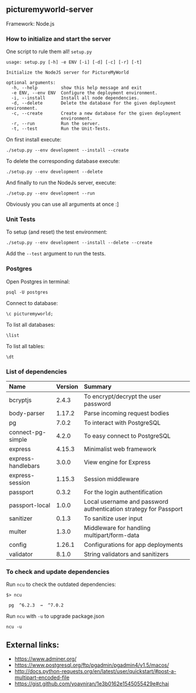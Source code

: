 ## picturemyworld-server

Framework: Node.js

### How to initialize and start the server

One script to rule them all! `setup.py`

```
usage: setup.py [-h] -e ENV [-i] [-d] [-c] [-r] [-t]

Initialize the NodeJS server for PictureMyWorld

optional arguments:
  -h, --help         show this help message and exit
  -e ENV, --env ENV  Configure the deployment environment.
  -i, --install      Install all node dependencies.
  -d, --delete       Delete the database for the given deployment environment.
  -c, --create       Create a new database for the given deployment
                     environment.
  -r, --run          Run the server.
  -t, --test         Run the Unit-Tests.
```

On first install execute:
```
./setup.py --env development --install --create
```

To delete the corresponding database execute:
```
./setup.py --env development --delete
```

And finally to run the NodeJs server, execute:
```
./setup.py --env development --run
```

Obviously you can use all arguments at once :]

### Unit Tests

To setup (and reset) the test environment:
```
./setup.py --env development --install --delete --create
```

Add the `--test` argument to run the tests.

### Postgres

Open Postgres in terminal:
```
psql -U postgres
```

Connect to database:
```
\c picturemyworld;
```

To list all databases:
```
\list
```

To list all tables:
```
\dt
```

### List of dependencies

| Name        | Version     | Summary |
|:------------|:------------|:---------|
| bcryptjs    | 2.4.3       | To encrypt/decrypt the user password |
| body-parser | 1.17.2      | Parse incoming request bodies |
| pg          | 7.0.2       | To interact with PostgreSQL |
| connect-pg-simple | 4.2.0 | To easy connect to PostgreSQL |
| express     | 4.15.3      | Minimalist web framework |
| express-handlebars | 3.0.0 | View engine for Express |
| express-session | 1.15.3  | Session middleware |
| passport    | 0.3.2       | For the login authentification |
| passport-local | 1.0.0    | Local username and password authentication strategy for Passport |
| sanitizer   | 0.1.3       | To sanitize user input |
| multer      | 1.3.0       | Middleware for handling multipart/form-data |
| config      | 1.26.1      | Configurations for app deployments |
| validator   | 8.1.0       | String validators and sanitizers |

### To check and update dependencies

Run `ncu` to check the outdated dependencies:
```
$> ncu

 pg  ^6.2.3  →  ^7.0.2
```

Run `ncu` with `-u` to upgrade package.json

```
ncu -u
```

## External links:

- https://www.adminer.org/
- https://www.postgresql.org/ftp/pgadmin/pgadmin4/v1.5/macos/
- http://docs.python-requests.org/en/latest/user/quickstart/#post-a-multipart-encoded-file
- https://gist.github.com/yoavniran/1e3b0162e1545055429e#chai
